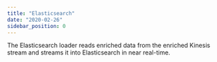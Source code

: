 ```yaml
---
title: "Elasticsearch"
date: "2020-02-26"
sidebar_position: 0
---
```


The Elasticsearch loader reads enriched data from the enriched Kinesis stream and streams it into Elasticsearch in near real-time.
